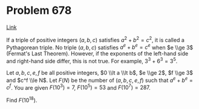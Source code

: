 # Problem 678

[Link](https://projecteuler.net/problem=678)

If a triple of positive integers $(a, b, c)$ satisfies $a^2+b^2=c^2$, it is called a Pythagorean triple. No triple $(a, b, c)$ satisfies $a^e+b^e=c^e$ when $e \\ge 3$ (Fermat's Last Theorem). However, if the exponents of the left-hand side and right-hand side differ, this is not true. For example, $3^3+6^3=3^5$. 

Let $a, b, c, e, f$ be all positive integers, $0 \\lt a \\lt b$, $e \\ge 2$, $f \\ge 3$ and $c^f \\le N$. Let $F(N)$ be the number of $(a, b, c, e, f)$ such that $a^e+b^e=c^f$. You are given $F(10^3) = 7$, $F(10^5) = 53$ and $F(10^7) = 287$. 

Find $F(10^{18})$.
